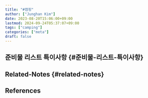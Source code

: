 ```yaml
---
title: "#캠핑"
author: ["Junghan Kim"]
date: 2023-08-20T15:06:00+09:00
lastmod: 2024-09-24T05:37:07+09:00
tags: ["camping"]
categories: ["meta"]
draft: false
---
```


## 준비물 리스트 특이사항 {#준비물-리스트-특이사항}


## Related-Notes {#related-notes}

## References

<style>.csl-entry{text-indent: -1.5em; margin-left: 1.5em;}</style><div class="csl-bib-body">
</div>
